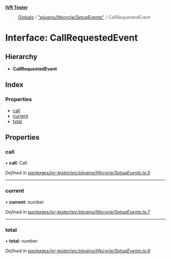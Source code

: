 **[IVR Tester](../README.md)**

> [Globals](../README.md) / ["plugins/lifecycle/SetupEvents"](../modules/_plugins_lifecycle_setupevents_.md) / CallRequestedEvent

# Interface: CallRequestedEvent

## Hierarchy

* **CallRequestedEvent**

## Index

### Properties

* [call](_plugins_lifecycle_setupevents_.callrequestedevent.md#call)
* [current](_plugins_lifecycle_setupevents_.callrequestedevent.md#current)
* [total](_plugins_lifecycle_setupevents_.callrequestedevent.md#total)

## Properties

### call

•  **call**: Call

*Defined in [packages/ivr-tester/src/plugins/lifecycle/SetupEvents.ts:5](https://github.com/SketchingDev/ivr-tester/blob/1691bd9/packages/ivr-tester/src/plugins/lifecycle/SetupEvents.ts#L5)*

___

### current

•  **current**: number

*Defined in [packages/ivr-tester/src/plugins/lifecycle/SetupEvents.ts:7](https://github.com/SketchingDev/ivr-tester/blob/1691bd9/packages/ivr-tester/src/plugins/lifecycle/SetupEvents.ts#L7)*

___

### total

•  **total**: number

*Defined in [packages/ivr-tester/src/plugins/lifecycle/SetupEvents.ts:6](https://github.com/SketchingDev/ivr-tester/blob/1691bd9/packages/ivr-tester/src/plugins/lifecycle/SetupEvents.ts#L6)*

